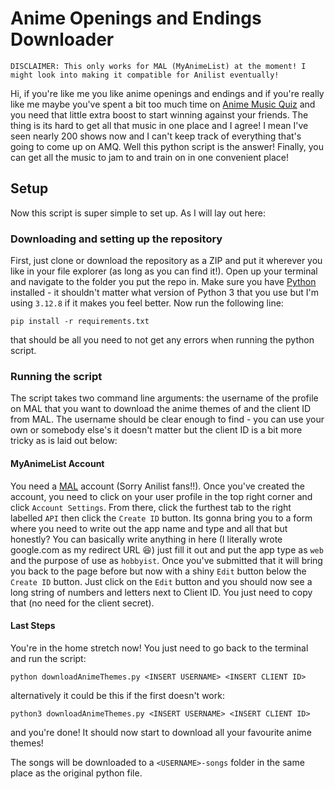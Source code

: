# Anime Openings and Endings Downloader

`DISCLAIMER: This only works for MAL (MyAnimeList) at the moment! I might look into making it compatible for Anilist
eventually!`

Hi, if you're like me you like anime openings and endings and if you're really like me maybe you've spent a bit too much 
time on [Anime Music Quiz](https://animemusicquiz.com/) and you need that little extra boost to start winning against your 
friends. The thing is its hard to get all that music in one place and I agree! I mean I've seen nearly 200 shows now and 
I can't keep track of everything that's going to come up on AMQ. Well this python script is the answer! Finally, you can 
get all the music to jam to and train on in one convenient place!

## Setup

Now this script is super simple to set up. As I will lay out here:

### Downloading and setting up the repository

First, just clone or download the repository as a ZIP and put it wherever you like in your file explorer (as long as you
can find it!). Open up your terminal and navigate to the folder you put the repo in. Make sure you have [Python](https://www.python.org/downloads/)
installed - it shouldn't matter what version of Python 3 that you use but I'm using `3.12.8` if it makes you feel better.
Now run the following line:

`pip install -r requirements.txt`

that should be all you need to not get any errors when running the python script.

### Running the script

The script takes two command line arguments: the username of the profile on MAL that you want to download the anime themes
of and the client ID from MAL. The username should be clear enough to find - you can use your own or somebody else's it
doesn't matter but the client ID is a bit more tricky as is laid out below:

#### MyAnimeList Account

You need a [MAL](https://myanimelist.net/) account (Sorry Anilist fans!!). Once you've created the account,
you need to click on your user profile in the top right corner and click `Account Settings`. From there, click
the furthest tab to the right labelled `API` then click the `Create ID` button. Its gonna bring you to a form where you
need to write out the app name and type and all that but honestly? You can basically write anything in here (I literally
wrote google.com as my redirect URL 😆) just fill it out and put the app type as `web` and the purpose of use as `hobbyist`.
Once you've submitted that it will bring you back to the page before but now with a shiny `Edit` button below the `Create ID`
button. Just click on the `Edit` button and you should now see a long string of numbers and letters next to Client ID.
You just need to copy that (no need for the client secret).

#### Last Steps

You're in the home stretch now! You just need to go back to the terminal and run the script:

`python downloadAnimeThemes.py <INSERT USERNAME> <INSERT CLIENT ID>`

alternatively it could be this if the first doesn't work:

`python3 downloadAnimeThemes.py <INSERT USERNAME> <INSERT CLIENT ID>`

and you're done! It should now start to download all your favourite anime themes!

The songs will be downloaded to a `<USERNAME>-songs` folder in the same place as the original python file.